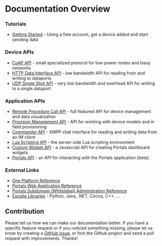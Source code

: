 # Documentation Overview

### Tutorials
* [Getting Started](tutorials/get-started) - Using a free account, get a device added and start sending data

### Device APIs
* [CoAP API](coap/) - small specialized protocol for low-power nodes and lossy networks
* [HTTP Data Interface API](http/) - low bandwidth API for reading from and writing to dataports
* [UDP Single Shot API](udp/) - very low bandwidth and overhead API for writing to a single dataport

### Application APIs
* [Remote Procedure Call API](rpc/) - full featured API for device management and data visualization
* [Provision Management API](provision/) - API for working with device models and in field provisioning
* [Commander API](commander/) - XMPP chat interface for reading and writing data from an IM client
* [Lua Scripting API](scripting/) - the server-side Lua scripting environment
* [Custom Widget API](widget/) - a Javascript API for creating Portals dashboard widgets
* [Portals API](portals/) - an API for interacting with the Portals application (beta)

### External Links
* [One Platform Reference](https://support.exosite.com/hc/en-us/sections/200072527)
* [Portals Web Application Reference](https://support.exosite.com/hc/en-us/sections/200072708)
* [Portals Subdomain (Whitelabel) Administration Reference](https://support.exosite.com/hc/en-us/sections/200054894)
* [Exosite Libraries](https://github.com/exosite-labs) - Python, Java, .NET, Cocoa, C++, ...


## Contribution

Please tell us how we can make our documentation better. If you have a specific feature request or if you noticed something missing, please let us know by creating a [GitHub issue](https://github.com/exosite/api/issues), or fork the Github project and send a pull request with improvements. Thanks!
